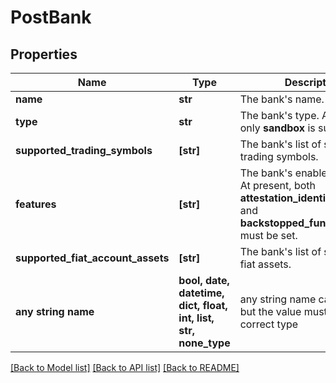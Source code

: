 # PostBank


## Properties
Name | Type | Description | Notes
------------ | ------------- | ------------- | -------------
**name** | **str** | The bank&#39;s name. | 
**type** | **str** | The bank&#39;s type. At present, only **sandbox** is supported. | 
**supported_trading_symbols** | **[str]** | The bank&#39;s list of supported trading symbols. | 
**features** | **[str]** | The bank&#39;s enabled features. At present, both **attestation_identity_records** and **backstopped_funding_source** must be set. | 
**supported_fiat_account_assets** | **[str]** | The bank&#39;s list of supported fiat assets. | 
**any string name** | **bool, date, datetime, dict, float, int, list, str, none_type** | any string name can be used but the value must be the correct type | [optional]

[[Back to Model list]](../README.md#documentation-for-models) [[Back to API list]](../README.md#documentation-for-api-endpoints) [[Back to README]](../README.md)


